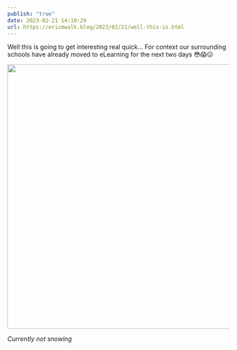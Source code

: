 ```yaml
---
publish: "true"
date: 2023-02-21 14:10:29
url: https://ericmwalk.blog/2023/02/21/well-this-is.html
---
```

Well this is going to get interesting real quick… For context our surrounding schools have already moved to eLearning for the next two days 😳😱😑

<img src="uploads/2023/70d06d1e4b.jpg" width="553" height="600" alt="">

*Currently not snowing*